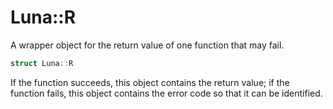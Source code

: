 # Luna::R
A wrapper object for the return value of one function that may fail. 

```c++
struct Luna::R
```

If the function succeeds, this object contains the return value; if the function fails, this object contains the error code so that it can be identified. 

